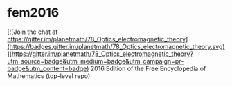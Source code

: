 # fem2016

[![Join the chat at https://gitter.im/planetmath/78_Optics_electromagnetic_theory](https://badges.gitter.im/planetmath/78_Optics_electromagnetic_theory.svg)](https://gitter.im/planetmath/78_Optics_electromagnetic_theory?utm_source=badge&utm_medium=badge&utm_campaign=pr-badge&utm_content=badge)
2016 Edition of the Free Encyclopedia of Mathematics (top-level repo)

